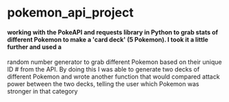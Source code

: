 # pokemon_api_project

#### working with the PokeAPI and requests library in Python to grab stats of different Pokemon to make a 'card deck' (5 Pokemon). I took it a little further and used a
random number generator to grab different Pokemon based on their unique ID # from the API. By doing this I was able to generate two decks of different Pokemon and
wrote another function that would compared attack power between the two decks, telling the user which Pokemon was stronger in that category
